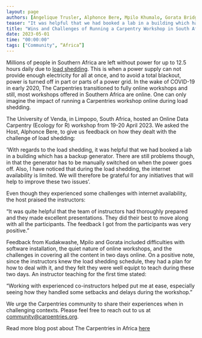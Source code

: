 ```yaml
---
layout: page
authors: [Angelique Trusler, Alphonce Bere, Mpilo Khumalo, Gorata Bridget Malose]
teaser: "It was helpful that we had booked a lab in a building which has a backup generator"
title: "Wins and Challenges of Running a Carpentry Workshop in South Africa during Load shedding"
date: 2023-05-01
time: "00:00:00"
tags: ["Community", “Africa”]
---
```


Millions of people in Southern Africa are left without power for up to 12.5 hours daily due to [load shedding](https://en.wikipedia.org/wiki/South_African_energy_crisis). This is when a power supply can not provide enough electricity for all at once, and to 
avoid a total blackout, power is turned off in part or parts of a power grid. In the wake of COVID-19 in early 2020, The Carpentries transitioned to 
fully online workshops and still, most workshops offered in Southern Africa are online. One can only imagine the impact of running a Carpentries 
workshop online during load shedding. 

The University of Venda, in Limpopo, South Africa, hosted an Online Data Carpentry (Ecology for R) workshop from 19-20 April 2023. We asked the Host, 
Alphonce Bere, to give us feedback on how they dealt with the challenge of load shedding: 

‘With regards to the load shedding, it was helpful that we had booked a lab in a building which has a backup generator. There are still problems though, 
in that the generator has to be manually switched on when the power goes off. Also, I have noticed that during the load shedding, the internet 
availability is limited. We will therefore be grateful for any initiatives that will help to improve these two issues’.

Even though they experienced some challenges with internet availability, the host praised the instructors: 

“It was quite helpful that the team of instructors had thoroughly prepared and they made excellent presentations. They did their best to move along 
with all the participants. The feedback I got from the participants was very positive.”

Feedback from Kudakwashe, Mpilo and Gorata included difficulties with software installation, the quiet nature of online workshops, and the challenges in covering all 
the content in two days online. On a positive note, since the instructors knew the load shedding schedule, they had a plan for how to deal with it, and 
they felt they were well equipt to teach during these two days. An instructor teaching for the first time stated: 

“Working with experienced co-instructors helped put me at ease, especially seeing how they handled some setbacks and delays during the workshop.”

We urge the Carpentries community to share their experiences when in challenging contexts. Please feel free to reach out to us at 
community@carpentries.org. 

Read more blog post about The Carpentries in Africa [here](https://carpentries.org/posts-by-tags/#blog-tag-africa)









